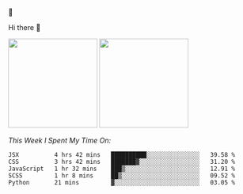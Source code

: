 
🚀 


Hi there 👋

<!--
**BambuTeam/BambuTeam** is a ✨ _special_ ✨ repository because its `README.md` (this file) appears on your GitHub profile.

Here are some ideas to get you started:

- 🔭 I’m currently working on ...
- 🌱 I’m currently learning ...
- 👯 I’m looking to collaborate on ...
- 🤔 I’m looking for help with ...
- 💬 Ask me about ...
- 📫 How to reach me: ...
- 😄 Pronouns: ...
- ⚡ Fun fact: ...
-->

<img height="180em" src="https://github-readme-stats.vercel.app/api?username=BambuTeam&show_icons=true&hide_border=true&&count_private=true&include_all_commits=true&theme=dark" />


<img height="180em" src="https://github-readme-stats.vercel.app/api/top-langs/?username=BambuTeam&layout=compact&theme=dark" />





*This Week I Spent My Time On:*
<!--START_SECTION:waka-->
```text
JSX          4 hrs 42 mins   ██████████░░░░░░░░░░░░░░░   39.58 % 
CSS          3 hrs 42 mins   ███████▓░░░░░░░░░░░░░░░░░   31.20 % 
JavaScript   1 hr 32 mins    ███▒░░░░░░░░░░░░░░░░░░░░░   12.91 % 
SCSS         1 hr 8 mins     ██▒░░░░░░░░░░░░░░░░░░░░░░   09.52 % 
Python       21 mins         ▓░░░░░░░░░░░░░░░░░░░░░░░░   03.05 % 
```
<!--END_SECTION:waka-->
